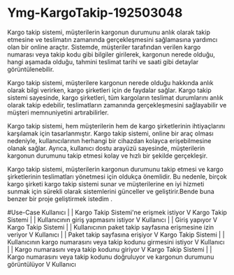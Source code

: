 # Ymg-KargoTakip-192503048
Kargo takip sistemi, müşterilerin kargonun durumunu anlık olarak takip etmesine ve teslimatın zamanında gerçekleşmesini sağlamasına yardımcı olan bir online araçtır. Sistemde, müşteriler tarafından verilen kargo numarası veya takip kodu gibi bilgiler girilerek, kargonun nerede olduğu, hangi aşamada olduğu, tahmini teslimat tarihi ve saati gibi detaylar görüntülenebilir.

Kargo takip sistemi, müşterilere kargonun nerede olduğu hakkında anlık olarak bilgi verirken, kargo şirketleri için de faydalar sağlar. Kargo takip sistemi sayesinde, kargo şirketleri, tüm kargoların teslimat durumlarını anlık olarak takip edebilir, teslimatların zamanında gerçekleşmesini sağlayabilir ve müşteri memnuniyetini artırabilirler.

Kargo takip sistemi, hem müşterilerin hem de kargo şirketlerinin ihtiyaçlarını karşılamak için tasarlanmıştır. Kargo takip sistemi, online bir araç olması nedeniyle, kullanıcılarının herhangi bir cihazdan kolayca erişebilmesine olanak sağlar. Ayrıca, kullanıcı dostu arayüzü sayesinde, müşterilerin kargonun durumunu takip etmesi kolay ve hızlı bir şekilde gerçekleşir.

Kargo takip sistemi, müşterilerin kargonun durumunu takip etmesi ve kargo şirketlerinin teslimatları yönetmesi için oldukça önemlidir. Bu nedenle, birçok kargo şirketi kargo takip sistemi sunar ve müşterilerine en iyi hizmeti sunmak için sürekli olarak sistemlerini günceller ve geliştirir.Bende buna benzer bir proje geliştirmek istedim .

#Use-Case
     Kullanıcı
       |
       | Kargo Takip Sistemi'ne erişmek istiyor
       V
     Kargo Takip Sistemi
       |
       | Kullanıcının giriş yapmasını istiyor
       V
     Kullanıcı
       |
       | Giriş yapıyor
       V
     Kargo Takip Sistemi
       |
       | Kullanıcının paket takip sayfasına erişmesine izin veriyor
       V
     Kullanıcı
       |
       | Paket takip sayfasına erişiyor
       V
     Kargo Takip Sistemi
       |
       | Kullanıcının kargo numarasını veya takip kodunu girmesini istiyor
       V
     Kullanıcı
       |
       | Kargo numarasını veya takip kodunu giriyor
       V
     Kargo Takip Sistemi
       |
       | Kargo numarasını veya takip kodunu doğruluyor ve kargonun durumunu görüntülüyor
       V
     Kullanıcı
